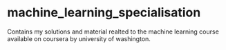 # machine_learning_specialisation
Contains my solutions and material realted to the machine learning course available on coursera by university of washington.

